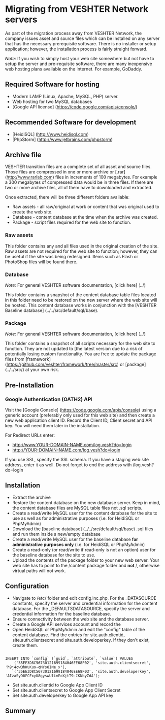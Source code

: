 Migrating from VESHTER Network servers
======================================

As part of the migration process away from VESHTER Network, the company issues asset and source files which can be installed on any server that has the necessary prerequisite software. There is no installer or setup application; however, the installation process is fairly straight forward.

_Note:_ If you wish to simply host your web site somewhere but not have to setup the server and pre-requisite software, there are many inexpensive web hosting plans available on the Internet. For example, GoDaddy.

Required Software for hosting
-----------------

+ Modern LAMP (Linux, Apache, MySQL, PHP) server.
+ Web hosting for two MySQL databases
+ [Google API license] (https://code.google.com/apis/console/)

Recommended Software for development
-----------------
+ [HeidiSQL] (http://www.heidisql.com)
+ [PhpStorm] (http://www.jetbrains.com/phpstorm)

Archive file
-----------------
VESHTER transition files are a complete set of all asset and source files. Those files are compressed in one or more archive or [.rar] (http://www.rarlab.com) files in increments of 100 megabytes. For example a 300 megabytes of compressed data would be in three files. If there are two or more archive files, all of them have to downloaded and extracted.

Once extracted, there will be three different folders available:
+ Raw assets - all raw/original at work or content that was original used to create the web site.
+ Database - content database at the time when the archive was created.
+ Package - script files required for the web site to function.

### Raw assets
This folder contains any and all files used in the original creation of the site. Raw assets are not required for the web site to function; however, they can be useful if the site was being redesigned. Items such as Flash or PhotoShop files will be found there.

### Database
_Note:_ For general VESHTER software documentation, [click here] (../)

This folder contains a snapshot of the content database table files located in this folder need to be restored on the new server where the web site will be hosted. This content database works in conjunction with the [VESHTER Baseline database] (../../src/default/sql/base).

### Package
_Note:_ For general VESHTER software documentation, [click here] (../)

This folder contains a snapshot of all scripts necessary for the web site to function. They are not updated to [the latest version due to a risk of potentially losing custom functionality. You are free to update the package files from [framework] (https://github.com/veshter/framework/tree/master/src) or [package] (../../src/) at your own risk.

Pre-Installation
-----------------

### Google Authentication (OATH2) API
Visit the [Google Console] (https://code.google.com/apis/console) using a generic account (preferably only used for this web site) and then create a new web application client ID. Record the Client ID, Client secret and API key. You will need them later in the installation.

For Redirect URLs enter:
+ http://www.YOUR-DOMAIN-NAME.com/log.vesh?do=login
+ http://YOUR-DOMAIN-NAME.com/log.vesh?do=login

If you use SSL, specify the SSL schema.
If you have a staging web site address, enter it as well. Do not forget to end the address with /log.vesh?do=login

Installation
-----------------
+ Extract the archive
+ Restore the content database on the new database server.
Keep in mind, the content database files are MySQL table files not .sql scripts.
+ Create a read/write MySQL user for the content database for the site to use as well as for administrative purposes (i.e. for HeidiSQL or PhpMyAdmin)
+ Download the [baseline database] (../../src/default/sql/base) .sql files and run them inside a new/empty database
+ Create a read/write MySQL user for the baseline database __for administrative purposes only__ (i.e. for HeidiSQL or
 PhpMyAdmin)
+ Create a read-only (or read/write if read-only is not an option) user for the baseline database for the site to use.
+ Upload the contents of the package folder to your new web server.
Your web site has to point to the /content package folder and __not__ /, otherwise virtual paths will not work.

Configuration
-----------------
+ Navigate to /etc/ folder and edit config.inc.php. For the _DATASOURCE constants, specify the server and credential information for the content database. For the _DEFAULTSDATASOURCE, specify the server and credential information for the baseline database.
+ Ensure connectivity between the web site and the database server.
+ Create a Google API services account and record the
+ Open HeidiSQL or PhpMyAdmin and edit the "config" table of the content database. Find the entries for site.auth.clientid, site.auth.clientsecret and site.auth.developerkey. If they don't exist, create them.

<code class="sql">
INSERT INTO `config` (`guid`, `attribute`, `value`) VALUES
	('35EE3D8C56730121699184046EE68F02', 'site.auth.clientsecret', 'h9j4cwQhWuKuo-qMYs8INe_x'),
	('35EE3D8C56730121699184046EE68F03', 'site.auth.developerkey', 'AIzaSyD0FCFxyU8gyswUlLmEoXjtT9-CKNbyZdA');
</code>

+ Set site.auth.clientid to Google App Client ID
+ Set site.auth.clientsecret to Google App Client Secret
+ Set site.auth.developerkey to Google App API key

Summary
-----------------





